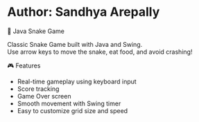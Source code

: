<h1> Author: Sandhya Arepally </h1>
🐍 Java Snake Game

Classic Snake Game built with Java and Swing.  
Use arrow keys to move the snake, eat food, and avoid crashing!

🎮 Features

- Real-time gameplay using keyboard input
- Score tracking
- Game Over screen
- Smooth movement with Swing timer
- Easy to customize grid size and speed
